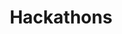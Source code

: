 ---
title: Hackathons
menu:
  sidebar:
    name: Hackathons
    identifier: hackathons
    weight: 4
---